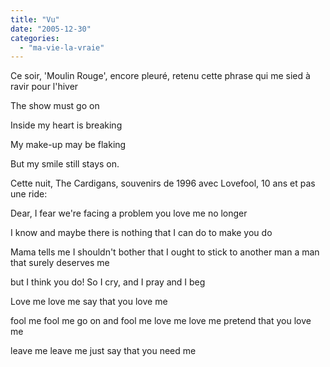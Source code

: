 ```yaml
---
title: "Vu"
date: "2005-12-30"
categories: 
  - "ma-vie-la-vraie"
---
```


Ce soir, 'Moulin Rouge', encore pleuré, retenu cette phrase qui me sied à  ravir pour l'hiver

The show must go on

Inside my heart is breaking

My make-up may be flaking

But my smile still stays on.

Cette nuit, The Cardigans, souvenirs de 1996 avec Lovefool, 10 ans et pas une ride:

Dear, I fear we're facing a problem you love me no longer

I know and maybe there is nothing that I can do to make you do

Mama tells me I shouldn't bother that I ought to stick to another man a man that surely deserves me

but I think you do! So I cry, and I pray and I beg

Love me love me say that you love me

fool me fool me go on and fool me love me love me pretend that you love me

leave me leave me just say that you need me
